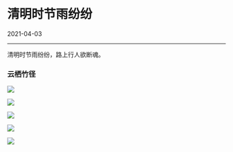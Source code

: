 # 清明时节雨纷纷

2021-04-03  


---





清明时节雨纷纷，路上行人欲断魂。

### 云栖竹径

![](https://imgurl.zishu.me/images/2021/04/04/b2dbd256cb9c3cd65110580c9c02dbfd.png)

![](https://imgurl.zishu.me/images/2021/04/04/a27aeb1b582c6a0cd510a5c3ad28fd41.png)

![](https://imgurl.zishu.me/images/2021/04/03/5753d64ad69892c2b64de4a726f63724.png)

![](https://imgurl.zishu.me/images/2021/04/04/b3839222eaf37e4520e183104b876430.png)

![](https://imgurl.zishu.me/images/2021/04/04/c9d1b928b996ee283177be0fa246543b.png)